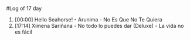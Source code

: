 #Log of 17 day

1. [00:00] Hello Seahorse! - Arunima - No Es Que No Te Quiera
1. [17:14] Ximena Sariñana - No todo lo puedes dar (Deluxe) - La vida no es fácil
